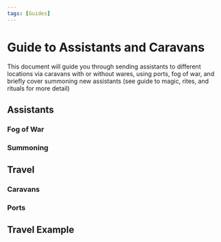 ```yaml
---
tags: [Guides]
---
```


# Guide to Assistants and Caravans

This document will guide you through sending assistants to different locations via caravans with or without wares, using ports, fog of war, and briefly cover summoning new assistants (see guide to magic, rites, and rituals for more detail)

## Assistants

### Fog of War

### Summoning

## Travel

### Caravans

### Ports

## Travel Example

